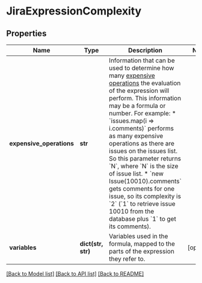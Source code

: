 # JiraExpressionComplexity

## Properties
Name | Type | Description | Notes
------------ | ------------- | ------------- | -------------
**expensive_operations** | **str** | Information that can be used to determine how many [expensive operations](https://developer.atlassian.com/cloud/jira/platform/jira-expressions/#expensive-operations) the evaluation of the expression will perform. This information may be a formula or number. For example:   *  &#x60;issues.map(i &#x3D;&gt; i.comments)&#x60; performs as many expensive operations as there are issues on the issues list. So this parameter returns &#x60;N&#x60;, where &#x60;N&#x60; is the size of issue list.  *  &#x60;new Issue(10010).comments&#x60; gets comments for one issue, so its complexity is &#x60;2&#x60; (&#x60;1&#x60; to retrieve issue 10010 from the database plus &#x60;1&#x60; to get its comments). | 
**variables** | **dict(str, str)** | Variables used in the formula, mapped to the parts of the expression they refer to. | [optional] 

[[Back to Model list]](../README.md#documentation-for-models) [[Back to API list]](../README.md#documentation-for-api-endpoints) [[Back to README]](../README.md)

